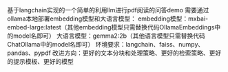 基于langchain实现的一个简单的利用llm进行pdf阅读的问答demo
需要通过ollama本地部署embedding模型和大语言模型：
embedding模型：mxbai-embed-large:latest（其他embedding模型只需替换代码OllamaEmbeddings中的model名即可）
大语言模型：gemma2:2b（其他语言模型只需替换代码ChatOllama中的model名即可）
环境要求：langchain、faiss、numpy、pandas、pypdf
改进方向：更好的文本分块和处理策略、更好的检索策略、更好的提示模板、更好的模型

